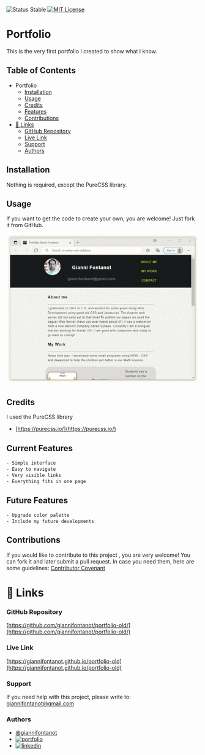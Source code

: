 
![Status Stable](https://img.shields.io/badge/Status-Stable-blue)
[![MIT License](https://img.shields.io/badge/License-MIT%20License-brightgreen)](https://github.com/tterb/atomic-design-ui/blob/master/LICENSEs)
# Portfolio
This is the very first portfolio I created to show what I know.
## Table of Contents
- Portfolio
	* [Installation](#installation)
	* [Usage](#usage)
	* [Credits](#credits)
	* [Features](#features)
	* [Contributions](#contributions)
- [🔗 Links](#---links)
	+ [GitHub Repository](#github-repository)
	+ [Live Link](#live-link)
	+ [Support](#support)
	+ [Authors](#authors)
## Installation
Nothing is required, except the PureCSS library.
## Usage
If you want to get the code to create your own, you are welcome! Just fork it from GitHub.

![portfolio-old.gif](portfolio-old.gif)
## Credits
I used the PureCSS library 
 - [https://purecss.io/](https://purecss.io/)

## Current Features
````````````````````````
- Simple interface
- Easy to navigate
- Very visible links
- Everything fits in one page
````````````````````````
## Future Features
````````````````````````
- Upgrade color palette
- Include my future developments
````````````````````````
## Contributions
If you would like to contribute to this project , you are very welcome! You can fork it and later submit a pull request. 
In case you need them, here are some guidelines: [Contributor Covenant](https://www.contributor-covenant.org/)
# 🔗 Links
### GitHub Repository
[https://github.com/giannifontanot/portfolio-old/](https://github.com/giannifontanot/portfolio-old/)
### Live Link
[https://giannifontanot.github.io/portfolio-old](https://giannifontanot.github.io/portfolio-old)
### Support
If you need help with this project, please write to: [giannifontanot@gmail.com](https://mailto:giannifontanot@gmail.com)
### Authors
 - [@giannifontanot](https://www.github.com/giannifontanot)
 - [![portfolio](https://img.shields.io/badge/my_portfolio-000?style=for-the-badge&logo=ko-fi&logoColor=white)](https://giannifontanot.github.io/portfolio/)
 - [![linkedin](https://img.shields.io/badge/linkedin-0A66C2?style=for-the-badge&logo=linkedin&logoColor=white)](https://www.linkedin.com/in/gianni-fontanot/)